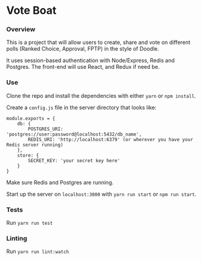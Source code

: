 # Vote Boat

### Overview
This is a project that will allow users to create, share and vote on different polls (Ranked Choice, Approval, FPTP) in the style of Doodle.

It uses session-based authentication with Node/Express, Redis and Postgres. The front-end will use React, and Redux if need be.

### Use
Clone the repo and install the dependencies with either `yarn` or `npm install`.

Create a `config.js` file in the server directory that looks like:
```
module.exports = {
	db: {
		POSTGRES_URI: 'postgres://user:password@localhost:5432/db_name',
		REDIS_URI: 'http://localhost:6379' (or wherever you have your Redis server running)
	},
	store: {
		SECRET_KEY: 'your secret key here'
	}
}
```

Make sure Redis and Postgres are running.

Start up the server on `localhost:3000` with `yarn run start` or `npm run start`.

### Tests
Run `yarn run test`

### Linting
Run `yarn run lint:watch`
